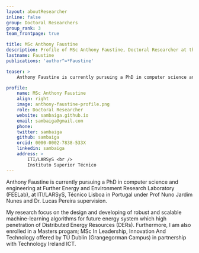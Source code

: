 ```yaml
---
layout: aboutResearcher
inline: false
group: Doctoral Researchers
group_rank: 3
team_frontpage: true

title: MSc Anthony Faustine
description: Profile of MSc Anthony Faustine, Doctoral Researcher at the FEELab Group.
lastname: Faustine
publications: 'author^=*Faustine'

teaser: >
    Anthony Faustine is currently pursuing a PhD in computer science and engineering at Further Energy and Environment Research Laboratory (FEELab), at ITI/LARSyS, Técnico Lisboa in Portugal under Prof Nuno Jardim Nunes and Dr. Lucas Pereira supervision.

profile:
    name: MSc Anthony Faustine
    align: right
    image: anthony-faustine-profile.png
    role: Doctoral Researcher
    website: sambaiga.github.io
    email: sambaiga@gmail.com
    phone:
    twitter: sambaiga
    github: sambaiga
    orcid: 0000-0002-7838-533X
    linkedin: sambaiga
    address: >
        ITI/LARSyS <br />
        Instituto Superior Técnico
---
```


Anthony Faustine is currently pursuing a PhD in computer science and engineering at Further Energy and Environment Research Laboratory (FEELab), at ITI/LARSyS, Técnico Lisboa in Portugal under Prof Nuno Jardim Nunes and Dr. Lucas Pereira supervision.

My research focus on the design and developing of robust and scalable machine-learning algorithms for future energy system which high penetration of Distributed Energy Resources (DERs). Furthermore, I am also enrolled in a Masters progam; MSc In Leadership, Innovation And Technology offered by TU Dublin (Grangegorman Campus) in partnership with Technology Ireland ICT.
